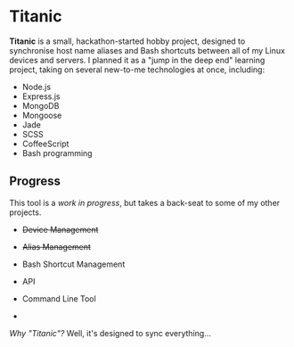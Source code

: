 # Titanic

**Titanic** is a small, hackathon-started hobby project, designed to synchronise host name aliases and Bash shortcuts between all of my Linux devices and servers. I planned it as a "jump in the deep end" learning project, taking on several new-to-me technologies at once, including:

- Node.js
- Express.js
- MongoDB
- Mongoose
- Jade
- SCSS
- CoffeeScript
- Bash programming

## Progress

This tool is a *work in progress*, but takes a back-seat to some of my other projects.

- ~~Device Management~~
- ~~Alias Management~~
- Bash Shortcut Management
- API
- Command Line Tool

-

*Why "Titanic"?* Well, it's designed to sync everything...

